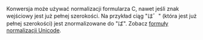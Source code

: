 Konwersja może używać normalizacji formularza C, nawet jeśli znak wejściowy jest już pełnej szerokości. Na przykład ciąg "は゛" (która jest już pełnej szerokości) jest znormalizowane do "ば". Zobacz [formuły normalizacji Unicode](http://unicode.org/reports/tr15).